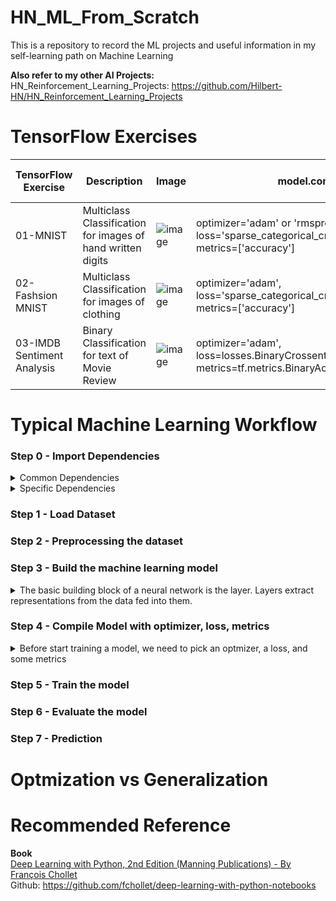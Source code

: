 # HN_ML_From_Scratch
This is a repository to record the ML projects and useful information in my self-learning path on Machine Learning

**Also refer to my other AI Projects:** \
HN_Reinforcement_Learning_Projects: https://github.com/Hilbert-HN/HN_Reinforcement_Learning_Projects

# TensorFlow Exercises
| TensorFlow Exercise | Description | Image | model.compile() | Last Activation Layer|
| ------------------- | ----------- | ----- | --------------- | -------------------- |
| 01-MNIST | Multiclass Classification for images of hand written digits  | ![image](https://user-images.githubusercontent.com/40123599/170816078-14dfc2e2-9f5d-455c-a310-0ba33d47b9dd.png) | optimizer='adam' or 'rmsprop', <br />loss='sparse_categorical_crossentropy',<br />metrics=['accuracy'] | softmax | 
| 02-Fashsion MNIST | Multiclass Classification for images of clothing |![image](https://user-images.githubusercontent.com/40123599/170819065-2cbcef21-973a-43dc-93cc-d7f04d4f0426.png)|optimizer='adam',<br />loss='sparse_categorical_crossentropy',<br />metrics=['accuracy'] | softmax |
| 03-IMDB Sentiment Analysis| Binary Classification for text of Movie Review |![image](https://user-images.githubusercontent.com/40123599/172426399-7f776100-8b02-49fc-aed0-9c3cd3039d96.png)| optimizer='adam',<br />loss=losses.BinaryCrossentropy(from_logits=True),<br />metrics=tf.metrics.BinaryAccuracy(threshold=0.0) | sigmoid |


# Typical Machine Learning Workflow
### Step 0 - Import Dependencies
<details>
  <summary>Common Dependencies</summary>
  
  **Tensorflow**
  <pre>
  import tensorflow as tf
  print(tf.__version__)
  </pre>
  
  **Keras**
  <pre>
  from tensorflow import keras
  from tensorflow.keras import layers
  
  #Optional
  from tensorflow.keras import losses
  </pre>
  
  **Numpy**
  <pre>
  import numpy as np
  </pre>
  
  **Matplotlib**
  <pre>
  import numpy as np
  from matplotlib import pyplot as plt
  
  #same as
  #import matplotlib.pyplot as plt
  </pre>
  
  **Handing Directory**
  <pre>
  import os
  import shutil
  
  #Refer to 03_IMDB_Sentiment_Analysis.ipynb
  </pre>
 
</details>

<details>
  <summary>Specific Dependencies</summary>
  
  **Handling pattern and text**
  <pre>
  import re
  # https://docs.python.org/3/library/re.html
  import string
  # https://docs.python.org/3/library/string.html
  
  #Refer to 03_IMDB_Sentiment_Analysis.ipynb
  </pre>
  
</details>

### Step 1 - Load Dataset
### Step 2 - Preprocessing the dataset
### Step 3 - Build the machine learning model
<details>
  <summary>The basic building block of a neural network is the layer. Layers extract representations from the data fed into them.</summary>
  
  **Example**
  <pre>
  model = keras.Sequential([
                            layers.Flatten(input_shape = (28,28)),
                            layers.Dense (128, activation = 'relu'),
                            layers.Dense(10)
  ])
  </pre>
</details>

### Step 4 - Compile Model with optimizer, loss, metrics
<details>
  <summary>Before start training a model, we need to pick an optmizer, a loss, and some metrics</summary>
  
  **Example**
  <pre>
  model.compile(optimizer='adam',
                loss=tf.keras.losses.SparseCategoricalCrossentropy(from_logits=True),
                metrics=['accuracy'])
  </pre>
  
  
  
  <details>
    <summary>Optimizer</summary>
    This is how the model is updated based on the data it sees and its loss function.
  </details>
  
  <details>
    <summary>Loss</summary>
    This measures how accurate the model is during training. You want to minimize this function to "steer" the model in the right direction.
    https://www.tensorflow.org/api_docs/python/tf/keras/losses
    
    **2 Common to call loss function**

    model.compile(loss=tf.keras.losses.BinaryCrossentropy(from_logits=True))

    model.compile(loss='binary_crossentropy')


    
    
  </details>
  
  <details>
    <summary>Metrics</summary>
    Used to monitor the training and testing steps. The following example uses accuracy, the fraction of the images that are correctly classified.
  </details>

</details>

### Step 5 - Train the model
### Step 6 - Evaluate the model
### Step 7 - Prediction


# Optmization vs Generalization


# Recommended Reference
**Book** \
[Deep Learning with Python, 2nd Edition (Manning Publications) - By François Chollet](https://www.manning.com/books/deep-learning-with-python-second-edition?a_aid=keras&a_bid=76564dff) \
Github: https://github.com/fchollet/deep-learning-with-python-notebooks
